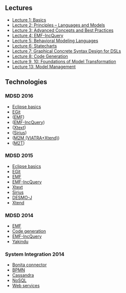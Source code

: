 ## Lectures

* [Lecture 1: Basics](Lecture-01)
* [Lecture 2: Principles – Languages and Models](Lecture-02)
* [Lecture 3: Advanced Concepts and Best Practices  ](Lecture-03)
* [Lecture 4: EMF-IncQuery ](Lecture-04)
* [Lecture 5: Behavioral Modeling Languages](Lecture-05)
* [Lecture 6: Statecharts](Lecture-06)
* [Lecture 7: Graphical Concrete Syntax Design for DSLs](Lecture-07)
* [Lecture 8: Code Generation](Lecture-08)
* [Lecture 9, 10: Foundations of Model Transformation](Lecture-09-10)
* [Lecture 13: Model Management](Lecture-13)

## Technologies

### MDSD 2016

* [Eclipse basics](2016_eclipse_basics)
* [EGit](2016_git)
* ([EMF](2016_emf))
* ([EMF-IncQuery](2016_incquery))
* ([Xtext](2016_xtext))
* ([Sirius](2016_sirius))
* ([M2M (VIATRA+Xtend)](2016_viatra))
* ([M2T](2016_xtend))

### MDSD 2015

* [Eclipse basics](2015_eclipse_basics)
* [EGit](2015_git)
* [EMF](2015_emf)
* [EMF-IncQuery](2015_incquery)
* [Xtext](2015_xtext)
* [Sirius](2015_sirius)
* [DESMO-J](2015_desmo-j)
* [Xtend](2015_xtend)

### MDSD 2014

* [EMF](2014_emf)
* [Code generation](2014_code_generation)
* [EMF-IncQuery](2014_incquery)
* [Yakindu](2014_yakindu)

### System Integration 2014

* [Bonita connector](bonita_connector)
* [BPMN](bpmn)
* [Cassandra](cassandra)
* [NoSQL](nosql)
* [Web services](web_services)
